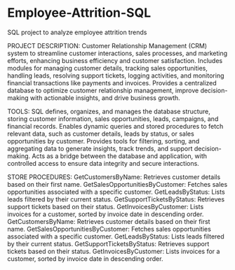 # Employee-Attrition-SQL
SQL project to analyze employee attrition trends


PROJECT DESCRIPTION:
Customer Relationship Management (CRM) system to streamline customer interactions, sales processes, and marketing efforts, enhancing business efficiency and customer satisfaction. 
Includes modules for managing customer details, tracking sales opportunities, handling leads, resolving support tickets, logging activities, and monitoring financial transactions like payments and invoices.
Provides a centralized database to optimize customer relationship management, improve decision-making with actionable insights, and drive business growth.

TOOLS:
SQL defines, organizes, and manages the database structure, storing customer information, sales opportunities, leads, campaigns, and financial records.
Enables dynamic queries and stored procedures to fetch relevant data, such as customer details, leads by status, or sales opportunities by customer.
Provides tools for filtering, sorting, and aggregating data to generate insights, track trends, and support decision-making.
Acts as a bridge between the database and application, with controlled access to ensure data integrity and secure interactions.

STORE PROCEDURES:
GetCustomersByName: Retrieves customer details based on their first name.
GetSalesOpportunitiesByCustomer: Fetches sales opportunities associated with a specific customer.
GetLeadsByStatus: Lists leads filtered by their current status.
GetSupportTicketsByStatus: Retrieves support tickets based on their status.
GetInvoicesByCustomer: Lists invoices for a customer, sorted by invoice date in descending order.
GetCustomersByName: Retrieves customer details based on their first name.
GetSalesOpportunitiesByCustomer: Fetches sales opportunities associated with a specific customer.
GetLeadsByStatus: Lists leads filtered by their current status.
GetSupportTicketsByStatus: Retrieves support tickets based on their status.
GetInvoicesByCustomer: Lists invoices for a customer, sorted by invoice date in descending order. 

